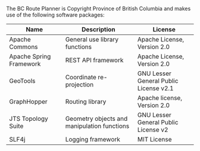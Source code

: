 The BC Route Planner is Copyright Province of British Columbia and makes use of the following software packages:

Name | Description | License
--- | --- | ---
Apache Commons | General use library functions |	Apache License, Version 2.0
Apache Spring Framework | REST API framework | Apache License, Version 2.0
GeoTools	| Coordinate re-projection |	GNU Lesser General Public License v2.1
GraphHopper | Routing library | Apache license, Version 2.0
JTS Topology Suite | Geometry objects and manipulation functions |	GNU Lesser General Public License v2
SLF4j |	Logging framework |	MIT License
